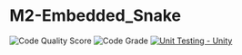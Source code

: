 # M2-Embedded_Snake

![Code Quality Score](https://api.codiga.io/project/30170/score/svg)
![Code Grade](https://api.codiga.io/project/30170/status/svg)
[![Unit Testing - Unity](https://github.com/Madhumithashanmugam/M2-Embedded_Snake/actions/workflows/unity.yml/badge.svg)](https://github.com/Madhumithashanmugam/M2-Embedded_Snake/actions/workflows/unity.yml)
